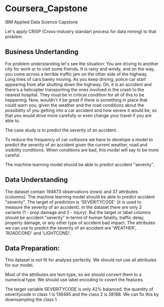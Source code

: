 # Coursera_Capstone
IBM Applied Data Science Capstone

Let's apply CRISP (Cross-Industry standart process for data mining) to that problem.

## Business Undertanding

For problem understanding let's see the situation: 
You are driving to another city for work or to visit some friends. It is rainy and windy, and on the way, you come across a terrible traffic jam on the other side of the highway. Long lines of cars barely moving. As you keep driving, police car start appearing from afar shutting down the highway. 
Oh, it is an accident and there's a helicopter transporting the ones involved in the crash to the nearest hospital. They must be in critical condition for all of this to be happening. 
Now, wouldn't it be great if there is something in place that could warn you, given the weather and the road conditions about the possibility of you getting into a car accident and how severe it would be, so that you would drive more carefully or even change your travel if you are able to.

The case study is to predict the severity of an accident. 

To reduce the frequency of car collisions we have to develope a model to predict the severity of an accident given the current weather, road and visibility conditions. 
When conditions are bad, this model will say to be more careful.

The machine learning model should be able to predict accident "severity".

## Data Understanding
The dataset contain 194673 observations (rows) and 37 attributes (columns).
The machine learning model should be able to predict accident "severity".
The target of prediction is 'SEVERITYCODE' (it is used to measure the severity of an accident).
In the dataset there are only 2 variants (1 - prop damage and 2 - injury).
But the target or label columns should be accident "severity" in terms of human fatality, traffic delay, property damage, or any other type of accident bad impact. 
The attributes we can use to predict the severity of an accident are 'WEATHER', 'ROADCOND' and 'LIGHTCOND'.

## Data Preparation:
This dataset is not fit for analysis perfectly.
We should not use all attributes for our model.

Most of the attributes are text-type, so we should convert them to a numerical type.
We should use label encoding to covert the features.

The target variable SEVERITYCODE is only 42% balanced. 
the quantity of severitycode in class 1 is 136485 and the class 2 is 58188.
We can fix this by downsampling the class 1.
